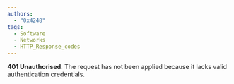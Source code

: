 ```yaml
---
authors: 
  - "0x4248"
tags:
  - Software
  - Networks
  - HTTP_Response_codes
---
```

**401 Unauthorised**. The request has not been applied because it lacks valid authentication credentials.